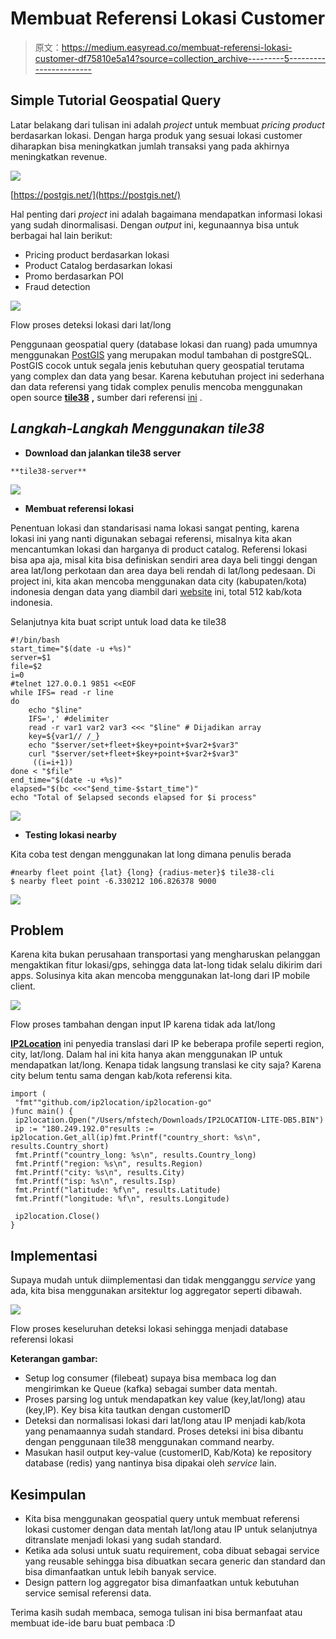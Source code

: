 # Membuat Referensi Lokasi Customer

> 原文：<https://medium.easyread.co/membuat-referensi-lokasi-customer-df75810e5a14?source=collection_archive---------5----------------------->

## Simple Tutorial Geospatial Query

Latar belakang dari tulisan ini adalah *project* untuk membuat *pricing product* berdasarkan lokasi. Dengan harga produk yang sesuai lokasi customer diharapkan bisa meningkatkan jumlah transaksi yang pada akhirnya meningkatkan revenue.

![](img/5b9d74cd5e3faaa4375232f9108731f3.png)

[https://postgis.net/](https://postgis.net/)

Hal penting dari *project* ini adalah bagaimana mendapatkan informasi lokasi yang sudah dinormalisasi. Dengan *output* ini, kegunaannya bisa untuk berbagai hal lain berikut:

*   Pricing product berdasarkan lokasi
*   Product Catalog berdasarkan lokasi
*   Promo berdasarkan POI
*   Fraud detection

![](img/c6170e1e74c821d1e8c2ecc76795190a.png)

Flow proses deteksi lokasi dari lat/long

Penggunaan geospatial query (database lokasi dan ruang) pada umumnya menggunakan [PostGIS](https://postgis.net/) yang merupakan modul tambahan di postgreSQL. PostGIS cocok untuk segala jenis kebutuhan query geospatial terutama yang complex dan data yang besar. Karena kebutuhan project ini sederhana dan data referensi yang tidak complex penulis mencoba menggunakan open source [**tile38**](https://github.com/tidwall/tile38) **,** sumber dari referensi [ini](https://news.ycombinator.com/item?id=16526929) .

## ***Langkah-Langkah Menggunakan tile38***

*   **Download dan jalankan tile38 server**

```
**tile38-server**
```

![](img/5f403b23e2ce115bd3303c2271245559.png)

*   **Membuat referensi lokasi**

Penentuan lokasi dan standarisasi nama lokasi sangat penting, karena lokasi ini yang nanti digunakan sebagai referensi, misalnya kita akan mencantumkan lokasi dan harganya di product catalog. Referensi lokasi bisa apa aja, misal kita bisa definiskan sendiri area daya beli tinggi dengan area lat/long perkotaan dan area daya beli rendah di lat/long pedesaan. Di project ini, kita akan mencoba menggunakan data city (kabupaten/kota) indonesia dengan data yang diambil dari [website](https://datahub.io/JemputData/location_id) ini, total 512 kab/kota indonesia.

Selanjutnya kita buat script untuk load data ke tile38

```
#!/bin/bash
start_time="$(date -u +%s)"
server=$1
file=$2
i=0
#telnet 127.0.0.1 9851 <<EOF
while IFS= read -r line
do
    echo "$line"
    IFS=',' #delimiter
    read -r var1 var2 var3 <<< "$line" # Dijadikan array
    key=${var1// /_}
    echo "$server/set+fleet+$key+point+$var2+$var3"
    curl "$server/set+fleet+$key+point+$var2+$var3"
     ((i=i+1))
done < "$file"
end_time="$(date -u +%s)"
elapsed="$(bc <<<"$end_time-$start_time")"
echo "Total of $elapsed seconds elapsed for $i process"
```

![](img/7d8513d1e792093703a673d8438112b1.png)

*   **Testing lokasi nearby**

Kita coba test dengan menggunakan lat long dimana penulis berada

```
#nearby fleet point {lat} {long} {radius-meter}$ tile38-cli
$ nearby fleet point -6.330212 106.826378 9000
```

![](img/27fe2f153ca1bf0e9c7823538f36fe76.png)

## **Problem**

Karena kita bukan perusahaan transportasi yang mengharuskan pelanggan mengaktikan fitur lokasi/gps, sehingga data lat-long tidak selalu dikirim dari apps. Solusinya kita akan mencoba menggunakan lat-long dari IP mobile client.

![](img/60c04f6f2861d9fc39d0b5aaebc77bfb.png)

Flow proses tambahan dengan input IP karena tidak ada lat/long

[**IP2Location**](https://lite.ip2location.com/database/ip-country-region-city-latitude-longitude) ini penyedia translasi dari IP ke beberapa profile seperti region, city, lat/long. Dalam hal ini kita hanya akan menggunakan IP untuk mendapatkan lat/long. Kenapa tidak langsung translasi ke city saja? Karena city belum tentu sama dengan kab/kota referensi kita.

```
import (
 "fmt""github.com/ip2location/ip2location-go"
)func main() {
 ip2location.Open("/Users/mfstech/Downloads/IP2LOCATION-LITE-DB5.BIN")
 ip := "180.249.192.0"results := ip2location.Get_all(ip)fmt.Printf("country_short: %s\n", results.Country_short)
 fmt.Printf("country_long: %s\n", results.Country_long)
 fmt.Printf("region: %s\n", results.Region)
 fmt.Printf("city: %s\n", results.City)
 fmt.Printf("isp: %s\n", results.Isp)
 fmt.Printf("latitude: %f\n", results.Latitude)
 fmt.Printf("longitude: %f\n", results.Longitude)

 ip2location.Close()
}
```

## **Implementasi**

Supaya mudah untuk diimplementasi dan tidak mengganggu *service* yang ada, kita bisa menggunakan arsitektur log aggregator seperti dibawah.

![](img/e36ba57e163a78a4d289aec70e6d5a90.png)

Flow proses keseluruhan deteksi lokasi sehingga menjadi database referensi lokasi

**Keterangan gambar:**

*   Setup log consumer (filebeat) supaya bisa membaca log dan mengirimkan ke Queue (kafka) sebagai sumber data mentah.
*   Proses parsing log untuk mendapatkan key value (key,lat/long) atau (key,IP). Key bisa kita tautkan dengan customerID
*   Deteksi dan normalisasi lokasi dari lat/long atau IP menjadi kab/kota yang penamaannya sudah standard. Proses deteksi ini bisa dibantu dengan penggunaan tile38 menggunakan command nearby.
*   Masukan hasil output key-value (customerID, Kab/Kota) ke repository database (redis) yang nantinya bisa dipakai oleh *service* lain.

## **Kesimpulan**

*   Kita bisa menggunakan geospatial query untuk membuat referensi lokasi customer dengan data mentah lat/long atau IP untuk selanjutnya ditranslate menjadi lokasi yang sudah standard.
*   Ketika ada solusi untuk suatu requirement, coba dibuat sebagai service yang reusable sehingga bisa dibuatkan secara generic dan standard dan bisa dimanfaatkan untuk lebih banyak service.
*   Design pattern log aggregator bisa dimanfaatkan untuk kebutuhan service semisal referensi data.

Terima kasih sudah membaca, semoga tulisan ini bisa bermanfaat atau membuat ide-ide baru buat pembaca :D